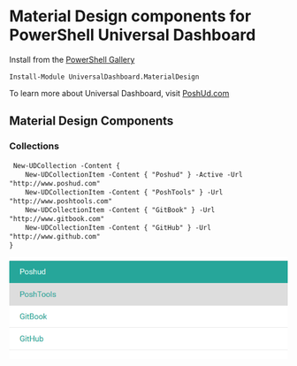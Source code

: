 # Material Design components for PowerShell Universal Dashboard

Install from the [PowerShell Gallery](https://www.powershellgallery.com/packages/UniversalDashboard.MaterialDesign)

```
Install-Module UniversalDashboard.MaterialDesign
```

To learn more about Universal Dashboard, visit [PoshUd.com](https://www.poshud.com)

## Material Design Components 

### Collections 

```
 New-UDCollection -Content {
    New-UDCollectionItem -Content { "Poshud" } -Active -Url "http://www.poshud.com"
    New-UDCollectionItem -Content { "PoshTools" } -Url "http://www.poshtools.com"
    New-UDCollectionItem -Content { "GitBook" } -Url "http://www.gitbook.com"
    New-UDCollectionItem -Content { "GitHub" } -Url "http://www.github.com"
}
```


![Image of collections](/images/collection.PNG)
